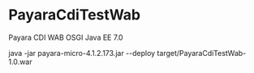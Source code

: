 # PayaraCdiTestWab
Payara CDI WAB OSGI Java EE 7.0  

java -jar payara-micro-4.1.2.173.jar --deploy target/PayaraCdiTestWab-1.0.war  




